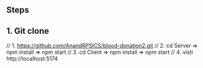 ## Steps

## 1. Git clone

// 1. https://github.com/AnandRPSICS/blood-donation2.git
// 2. cd Server => npm install => npm start
// 3. cd Client => npm install => npm start
// 4. visti http://localhost:5174
